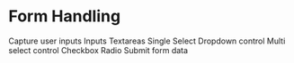 # Form Handling
 Capture user inputs
 Inputs
 Textareas
 Single Select Dropdown control
 Multi select control
 Checkbox
 Radio
 Submit form data

